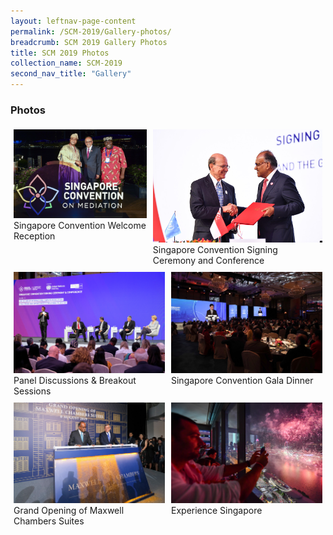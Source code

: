 ```yaml
---
layout: leftnav-page-content
permalink: /SCM-2019/Gallery-photos/
breadcrumb: SCM 2019 Gallery Photos
title: SCM 2019 Photos
collection_name: SCM-2019
second_nav_title: "Gallery"
---
```

### **Photos**

<style>
.row {
  display: flex;
}
  
.row .column {
  margin: 5px;
}

.row .column img {
  width: 300px;
  <!--height: 300px;-->
}
</style>
<div class="row">
  <div class="column">
  <a href="https://www.mlaw.gov.sg">
    <img src="/images/album-welcome-reception.jpg" title="Welcome Reception" alt="Singapore Convention on Mediation 2019"></a><br>
  Singapore Convention Welcome Reception
  </div>
   <div class="column">
  <a href="https://www.mlaw.gov.sg">
    <img src="/images/album-signing-ceremony.jpg" title="Singapore Convention Signing Ceremony and Conference" alt="Singapore Convention on Mediation 2019"></a><br>Singapore Convention Signing Ceremony and Conference
  </div>
</div>
  
<div class="row">
  <div class="column">
  <a href="https://www.mlaw.gov.sg">
    <img src="/images/album-panel-breakout.jpg" title="Panel Discussions & Breakout Sessions" alt="Singapore Convention on Mediation 2019"></a><br>
  Panel Discussions & Breakout Sessions
  </div>
   <div class="column">
  <a href="https://www.mlaw.gov.sg">
    <img src="/images/album-gala-dinner.jpg" title="Singapore Convention Gala Dinner" alt="Singapore Convention on Mediation 2019"></a><br>
  Singapore Convention Gala Dinner
  </div>
</div>

<div class="row">
  <div class="column">
  <a href="https://www.mlaw.gov.sg">
    <img src="/images/album-granding-opening.jpg" title="Grand Opening of Maxwell Chambers Suites" alt="Singapore Convention on Mediation 2019"></a><br>
  Grand Opening of Maxwell Chambers Suites
  </div>
   <div class="column">
  <a href="https://www.mlaw.gov.sg">
    <img src="/images/album-experience-singapore.jpg" title="Experience Singapore" alt="Singapore Convention on Mediation 2019"></a><br>
  Experience Singapore
  </div>
</div>
                                                                                                                        
